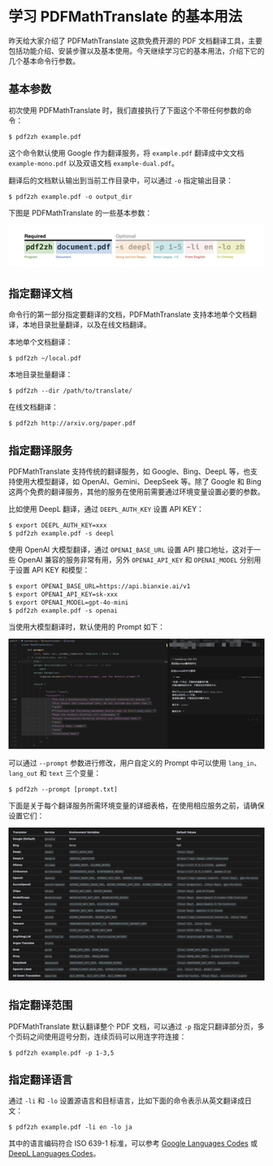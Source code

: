 # 学习 PDFMathTranslate 的基本用法

昨天给大家介绍了 PDFMathTranslate 这款免费开源的 PDF 文档翻译工具，主要包括功能介绍、安装步骤以及基本使用。今天继续学习它的基本用法，介绍下它的几个基本命令行参数。

## 基本参数

初次使用 PDFMathTranslate 时，我们直接执行了下面这个不带任何参数的命令：

```
$ pdf2zh example.pdf
```

这个命令默认使用 Google 作为翻译服务，将 `example.pdf` 翻译成中文文档 `example-mono.pdf` 以及双语文档 `example-dual.pdf`。

翻译后的文档默认输出到当前工作目录中，可以通过 `-o` 指定输出目录：

```
$ pdf2zh example.pdf -o output_dir
```

下图是 PDFMathTranslate 的一些基本参数：

![](./images/pdf2zh-cmd.png)

## 指定翻译文档

命令行的第一部分指定要翻译的文档，PDFMathTranslate 支持本地单个文档翻译，本地目录批量翻译，以及在线文档翻译。

本地单个文档翻译：

```
$ pdf2zh ~/local.pdf
```

本地目录批量翻译：

```
$ pdf2zh --dir /path/to/translate/
```

在线文档翻译：

```
$ pdf2zh http://arxiv.org/paper.pdf
```

## 指定翻译服务

PDFMathTranslate 支持传统的翻译服务，如 Google、Bing、DeepL 等，也支持使用大模型翻译，如 OpenAI、Gemini、DeepSeek 等。除了 Google 和 Bing 这两个免费的翻译服务，其他的服务在使用前需要通过环境变量设置必要的参数。

比如使用 DeepL 翻译，通过 `DEEPL_AUTH_KEY` 设置 API KEY：

```
$ export DEEPL_AUTH_KEY=xxx
$ pdf2zh example.pdf -s deepl
```

使用 OpenAI 大模型翻译，通过 `OPENAI_BASE_URL` 设置 API 接口地址，这对于一些 OpenAI 兼容的服务非常有用，另外 `OPENAI_API_KEY` 和 `OPENAI_MODEL` 分别用于设置 API KEY 和模型：

```
$ export OPENAI_BASE_URL=https://api.bianxie.ai/v1
$ export OPENAI_API_KEY=sk-xxx
$ export OPENAI_MODEL=gpt-4o-mini
$ pdf2zh example.pdf -s openai
```

当使用大模型翻译时，默认使用的 Prompt 如下：

![](./images//pdf2zh-default-prompt.png)

可以通过 `--prompt` 参数进行修改，用户自定义的 Prompt 中可以使用 `lang_in`、`lang_out` 和 `text` 三个变量：

```
$ pdf2zh --prompt [prompt.txt]
```

下面是关于每个翻译服务所需环境变量的详细表格，在使用相应服务之前，请确保设置它们：

![](./images/pdf2zh-translate-service.png)

## 指定翻译范围

PDFMathTranslate 默认翻译整个 PDF 文档，可以通过 `-p` 指定只翻译部分页，多个页码之间使用逗号分割，连续页码可以用连字符连接：

```
$ pdf2zh example.pdf -p 1-3,5
```

## 指定翻译语言

通过 `-li` 和 `-lo` 设置源语言和目标语言，比如下面的命令表示从英文翻译成日文：

```
$ pdf2zh example.pdf -li en -lo ja
```

其中的语言编码符合 ISO 639-1 标准，可以参考 [Google Languages Codes](https://developers.google.com/admin-sdk/directory/v1/languages) 或 [DeepL Languages Codes](https://developers.deepl.com/docs/resources/supported-languages)。
